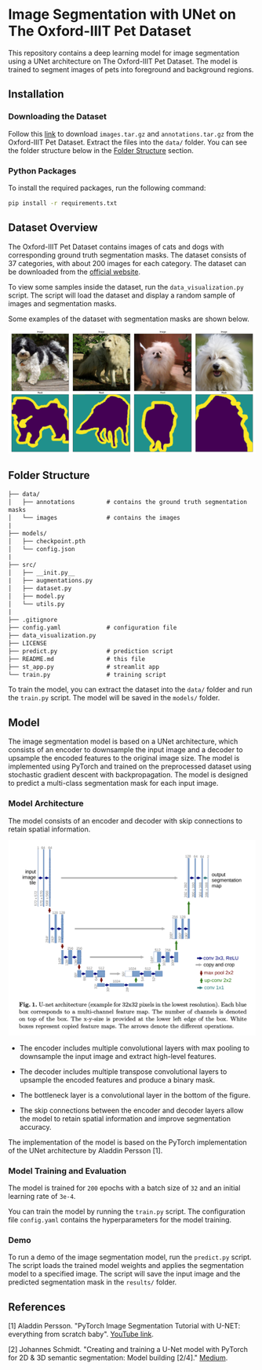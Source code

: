# Image Segmentation with UNet on The Oxford-IIIT Pet Dataset

This repository contains a deep learning model for image segmentation using a UNet architecture on The Oxford-IIIT Pet Dataset. The model is trained to segment images of pets into foreground and background regions.

## Installation

### Downloading the Dataset

Follow this [link](https://www.robots.ox.ac.uk/~vgg/data/pets/) to download `images.tar.gz` and `annotations.tar.gz` from the Oxford-IIIT Pet Dataset. Extract the files into the `data/` folder. You can see the folder structure below in the [Folder Structure](#folder-structure) section.

### Python Packages

To install the required packages, run the following command:

```bash
pip install -r requirements.txt
```

## Dataset Overview

The Oxford-IIIT Pet Dataset contains images of cats and dogs with corresponding ground truth segmentation masks. The dataset consists of 37 categories, with about 200 images for each category. The dataset can be downloaded from the [official website](https://www.robots.ox.ac.uk/~vgg/data/pets/).

To view some samples inside the dataset, run the `data_visualization.py` script. The script will load the dataset and display a random sample of images and segmentation masks.

Some examples of the dataset with segmentation masks are shown below.

![](./sample_images/data_visualization.png)

## Folder Structure

```
├── data/
│   ├── annotations         # contains the ground truth segmentation masks
│   └── images              # contains the images
|
├── models/
│   ├── checkpoint.pth
│   └── config.json
|
├── src/
│   ├── __init.py__
|   ├── augmentations.py
│   ├── dataset.py
│   ├── model.py
│   └── utils.py
|
├── .gitignore
├── config.yaml             # configuration file
├── data_visualization.py
├── LICENSE
├── predict.py              # prediction script
├── README.md               # this file
├── st_app.py               # streamlit app
└── train.py                # training script
```

To train the model, you can extract the dataset into the `data/` folder and run the `train.py` script. The model will be saved in the `models/` folder.

## Model

The image segmentation model is based on a UNet architecture, which consists of an encoder to downsample the input image and a decoder to upsample the encoded features to the original image size. The model is implemented using PyTorch and trained on the preprocessed dataset using stochastic gradient descent with backpropagation. The model is designed to predict a multi-class segmentation mask for each input image.

### Model Architecture

The model consists of an encoder and decoder with skip connections to retain spatial information.

![](./sample_images/architecture.png)

-   The encoder includes multiple convolutional layers with max pooling to downsample the input image and extract high-level features.

-   The decoder includes multiple transpose convolutional layers to upsample the encoded features and produce a binary mask.

-   The bottleneck layer is a convolutional layer in the bottom of the figure.

-   The skip connections between the encoder and decoder layers allow the model to retain spatial information and improve segmentation accuracy.

The implementation of the model is based on the PyTorch implementation of the UNet architecture by Aladdin Persson [1].

### Model Training and Evaluation

The model is trained for `200` epochs with a batch size of `32` and an initial learning rate of `3e-4`.

You can train the model by running the `train.py` script.
The configuration file `config.yaml` contains the hyperparameters for the model training.

### Demo

To run a demo of the image segmentation model, run the `predict.py` script. The script loads the trained model weights and applies the segmentation model to a specified image. The script will save the input image and the predicted segmentation mask in the `results/` folder.

## References

[1] Aladdin Persson. "PyTorch Image Segmentation Tutorial with U-NET: everything from scratch baby". [YouTube link](https://www.youtube.com/watch?v=IHq1t7NxS8k).

[2] Johannes Schmidt. "Creating and training a U-Net model with PyTorch for 2D & 3D semantic segmentation: Model building [2/4]." [Medium](https://towardsdatascience.com/creating-and-training-a-u-net-model-with-pytorch-for-2d-3d-semantic-segmentation-model-building-6ab09d6a0862).
